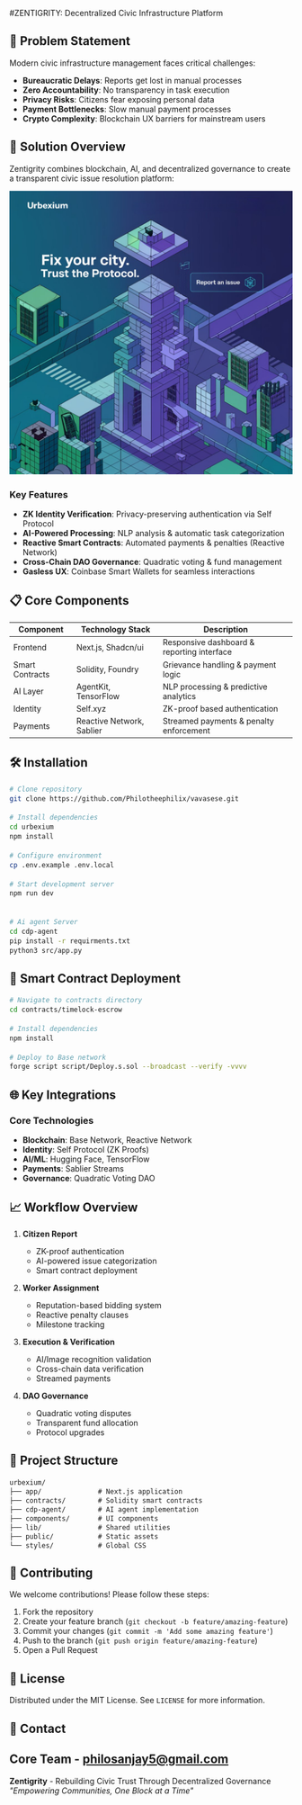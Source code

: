 
#ZENTIGRITY: Decentralized Civic Infrastructure Platform

## 🌟 Problem Statement

Modern civic infrastructure management faces critical challenges:
- **Bureaucratic Delays**: Reports get lost in manual processes
- **Zero Accountability**: No transparency in task execution
- **Privacy Risks**: Citizens fear exposing personal data
- **Payment Bottlenecks**: Slow manual payment processes
- **Crypto Complexity**: Blockchain UX barriers for mainstream users

## 🚀 Solution Overview

Zentigrity combines blockchain, AI, and decentralized governance to create a transparent civic issue resolution platform:

![System Architecture](public/landing_image.png)

### Key Features
- **ZK Identity Verification**: Privacy-preserving authentication via Self Protocol
- **AI-Powered Processing**: NLP analysis & automatic task categorization
- **Reactive Smart Contracts**: Automated payments & penalties (Reactive Network)
- **Cross-Chain DAO Governance**: Quadratic voting & fund management
- **Gasless UX**: Coinbase Smart Wallets for seamless interactions

## 📋 Core Components

| Component | Technology Stack | Description |
|-----------|------------------|-------------|
| Frontend  | Next.js, Shadcn/ui | Responsive dashboard & reporting interface |
| Smart Contracts | Solidity, Foundry | Grievance handling & payment logic |
| AI Layer  | AgentKit, TensorFlow | NLP processing & predictive analytics |
| Identity  | Self.xyz | ZK-proof based authentication |
| Payments  | Reactive Network, Sablier | Streamed payments & penalty enforcement |

## 🛠️ Installation

```bash
# Clone repository
git clone https://github.com/Philotheephilix/vavasese.git

# Install dependencies
cd urbexium
npm install

# Configure environment
cp .env.example .env.local

# Start development server
npm run dev


# Ai agent Server
cd cdp-agent
pip install -r requirments.txt
python3 src/app.py

```
## 📜 Smart Contract Deployment

```bash
# Navigate to contracts directory
cd contracts/timelock-escrow

# Install dependencies
npm install

# Deploy to Base network
forge script script/Deploy.s.sol --broadcast --verify -vvvv
```

## 🌐 Key Integrations

### Core Technologies
- **Blockchain**: Base Network, Reactive Network
- **Identity**: Self Protocol (ZK Proofs)
- **AI/ML**: Hugging Face, TensorFlow
- **Payments**: Sablier Streams
- **Governance**: Quadratic Voting DAO

## 📈 Workflow Overview

1. **Citizen Report**
   - ZK-proof authentication
   - AI-powered issue categorization
   - Smart contract deployment

2. **Worker Assignment**
   - Reputation-based bidding system
   - Reactive penalty clauses
   - Milestone tracking

3. **Execution & Verification**
   - AI/Image recognition validation
   - Cross-chain data verification
   - Streamed payments

4. **DAO Governance**
   - Quadratic voting disputes
   - Transparent fund allocation
   - Protocol upgrades

## 📂 Project Structure

```
urbexium/
├── app/              # Next.js application
├── contracts/        # Solidity smart contracts
├── cdp-agent/        # AI agent implementation
├── components/       # UI components
├── lib/              # Shared utilities
├── public/           # Static assets
└── styles/           # Global CSS
```

## 🤝 Contributing

We welcome contributions! Please follow these steps:
1. Fork the repository
2. Create your feature branch (`git checkout -b feature/amazing-feature`)
3. Commit your changes (`git commit -m 'Add some amazing feature'`)
4. Push to the branch (`git push origin feature/amazing-feature`)
5. Open a Pull Request

## 📄 License

Distributed under the MIT License. See `LICENSE` for more information.

## 📧 Contact

Core Team - [philosanjay5@gmail.com](mailto:philosanjay5@gmail.com)
---

**Zentigrity** - Rebuilding Civic Trust Through Decentralized Governance  
*"Empowering Communities, One Block at a Time"*
